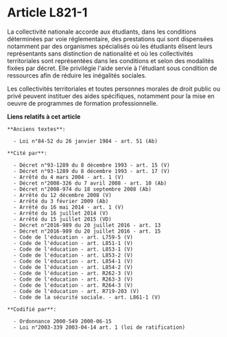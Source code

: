 # Article L821-1

La collectivité nationale accorde aux étudiants, dans les conditions déterminées par voie réglementaire, des prestations qui
sont dispensées notamment par des organismes spécialisés où les étudiants élisent leurs représentants sans distinction de
nationalité et où les collectivités territoriales sont représentées dans les conditions et selon des modalités fixées par
décret. Elle privilégie l'aide servie à l'étudiant sous condition de ressources afin de réduire les inégalités sociales.

Les collectivités territoriales et toutes personnes morales de droit public ou privé peuvent instituer des aides spécifiques,
notamment pour la mise en oeuvre de programmes de formation professionnelle.

**Liens relatifs à cet article**

	**Anciens textes**:

	  - Loi n°84-52 du 26 janvier 1984 - art. 51 (Ab)

	**Cité par**:

	  - Décret n°93-1289 du 8 décembre 1993 - art. 15 (V)
	  - Décret n°93-1289 du 8 décembre 1993 - art. 17 (V)
	  - Arrêté du 4 mars 2004 - art. 1 (V)
	  - Décret n°2008-326 du 7 avril 2008 - art. 10 (Ab)
	  - Décret n°2008-974 du 18 septembre 2008 (Ab)
	  - Arrêté du 12 décembre 2008 (V)
	  - Arrêté du 3 février 2009 (Ab)
	  - Arrêté du 16 mai 2014 - art. 1 (V)
	  - Arrêté du 16 juillet 2014 (V)
	  - Arrêté du 15 juillet 2015 (VD)
	  - Décret n°2016-989 du 20 juillet 2016 - art. 13
	  - Décret n°2016-989 du 20 juillet 2016 - art. 15
	  - Code de l'éducation - art. L759-5 (V)
	  - Code de l'éducation - art. L851-1 (V)
	  - Code de l'éducation - art. L853-1 (V)
	  - Code de l'éducation - art. L853-2 (V)
	  - Code de l'éducation - art. L854-1 (V)
	  - Code de l'éducation - art. L854-2 (V)
	  - Code de l'éducation - art. R262-3 (V)
	  - Code de l'éducation - art. R263-3 (V)
	  - Code de l'éducation - art. R264-3 (V)
	  - Code de l'éducation - art. R719-203 (V)
	  - Code de la sécurité sociale. - art. L861-1 (V)

	**Codifié par**:

	  - Ordonnance 2000-549 2000-06-15
	  - Loi n°2003-339 2003-04-14 art. 1 (loi de ratification)
